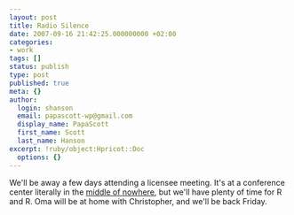 ```yaml
---
layout: post
title: Radio Silence
date: 2007-09-16 21:42:25.000000000 +02:00
categories:
- work
tags: []
status: publish
type: post
published: true
meta: {}
author:
  login: shanson
  email: papascott-wp@gmail.com
  display_name: PapaScott
  first_name: Scott
  last_name: Hanson
excerpt: !ruby/object:Hpricot::Doc
  options: {}
---
```

<p>We'll be away a few days attending a licensee meeting. It's at a conference center literally in the <a href="http://maps.google.com/?ie=UTF8&ll=41.998284,4.906769&spn=0.691954,0.782776&z=10&om=1">middle of nowhere</a>, but we'll have plenty of time for R and R. Oma will be at home with Christopher, and we'll be back Friday. </p>

